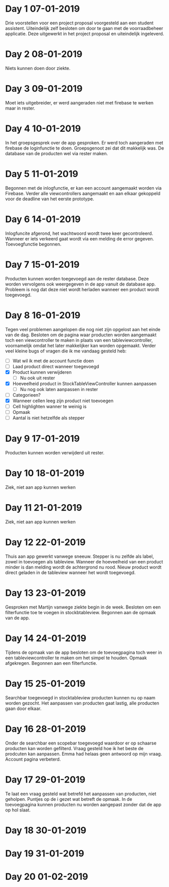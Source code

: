 # Day 1 07-01-2019
Drie voorstellen voor een project proposal voorgesteld aan een student assistent. Uiteindelijk zelf besloten om door te gaan met de voorraadbeheer applicatie. Deze uitgewerkt in het project proposal en uiteindelijk ingeleverd.

# Day 2 08-01-2019
Niets kunnen doen door ziekte.

# Day 3 09-01-2019
Moet iets uitgebreider, er werd aangeraden niet met firebase te werken maar in rester. 

# Day 4 10-01-2019
In het groepsgesprek over de app gesproken. Er werd toch aangeraden met firebase de loginfunctie te doen. Groepsgenoot zei dat dit makkelijk was. De database van de producten wel via rester maken.

# Day 5 11-01-2019
Begonnen met de inlogfunctie, er kan een account aangemaakt worden via Firebase. Verder alle viewcontrollers aangemaakt en aan elkaar gekoppeld voor de deadline van het eerste prototype.

# Day 6 14-01-2019
Inlogfuncite afgerond, het wachtwoord wordt twee keer gecontroleerd. Wanneer er iets verkeerd gaat wordt via een melding de error gegeven. Toevoegfunctie begonnen.

# Day 7 15-01-2019
Producten kunnen worden toegevoegd aan de rester database. Deze worden vervolgens ook weergegeven in de app vanuit de database app. Probleem is nog dat deze niet wordt herladen wanneer een product wordt toegevoegd.

# Day 8 16-01-2019
Tegen veel problemen aangelopen die nog niet zijn opgelost aan het einde van de dag. Besloten om de pagina waar producten worden aangemaakt toch een viewcontroller te maken in plaats van een tableviewcontroller, voornamelijk omdat het later makkelijker kan worden opgemaakt. Verder veel kleine bugs of vragen die ik me vandaag gesteld heb:
- [ ] Wat wil ik met de account functie doen
- [ ] Laad product direct wanneer toegevoegd
- [x] Product kunnen verwijderen
    - [ ] Nu ook uit rester
- [x] Hoeveelheid product in StockTableViewController kunnen aanpassen
    - [ ] Nu nog ook laten aanpassen in rester
- [ ] Categorieen?
- [x] Wanneer cellen leeg zijn product niet toevoegen
- [ ] Cell highlighten wanner te weinig is
- [ ] Opmaak
- [ ] Aantal is niet hetzelfde als stepper

# Day 9 17-01-2019
Producten kunnen worden verwijderd uit rester. 

# Day 10 18-01-2019
Ziek, niet aan app kunnen werken

# Day 11 21-01-2019
Ziek, niet aan app kunnen werken

# Day 12 22-01-2019
Thuis aan app gewerkt vanwege sneeuw. Stepper is nu zelfde als label, zowel in toevoegen als tableview. Wanneer de hoeveelheid van een product minder is dan melding wordt de achtergrond nu rood. Nieuw product wordt direct geladen in de tableview wanneer het wordt toegevoegd.

# Day 13 23-01-2019
Gesproken met Martijn vanwege ziekte begin in de week. Besloten om een filterfunctie toe te voegen in stockbtableview. Begonnen aan de opmaak van de app. 

# Day 14 24-01-2019
Tijdens de opmaak van de app besloten om de toevoegpagina toch weer in een tableviewcontroller te maken om het simpel te houden. Opmaak afgekregen. Begonnen aan een filterfunctie.

# Day 15 25-01-2019
Searchbar toegevoegd in stocktableview producten kunnen nu op naam worden gezocht. Het aanpassen van producten gaat lastig, alle producten gaan door elkaar.

# Day 16 28-01-2019
Onder de searchbar een scopebar toegevoegd waardoor er op schaarse producten kan worden gefilterd. Vraag gesteld hoe ik het beste de prodcuten kan aanpassen. Emma had helaas geen antwoord op mijn vraag. Account pagina verbeterd.

# Day 17 29-01-2019
Te laat een vraag gesteld wat betrefd het aanpassen van producten, niet geholpen. Puntjes op de i gezet wat betreft de opmaak. In de toevoegpagina kunnen producten nu worden aangepast zonder dat de app op hol slaat.

# Day 18 30-01-2019

# Day 19 31-01-2019

# Day 20 01-02-2019

